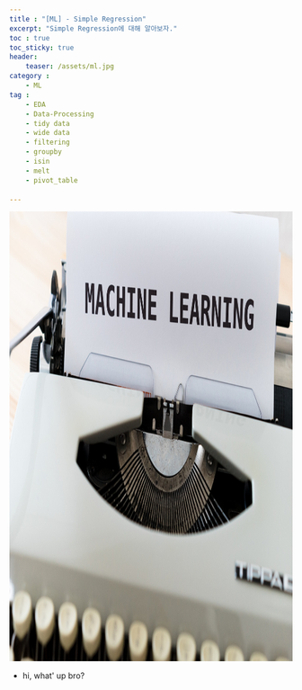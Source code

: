 ```yaml
---
title : "[ML] - Simple Regression"
excerpt: "Simple Regression에 대해 알아보자."
toc : true 
toc_sticky: true
header:
    teaser: /assets/ml.jpg
category :
    - ML
tag : 
    - EDA
    - Data-Processing
    - tidy data 
    - wide data
    - filtering
    - groupby
    - isin
    - melt
    - pivot_table

---
```



<img src='/assets/ml.jpg' width = 1000 height = 800 >

- hi, what' up bro? 